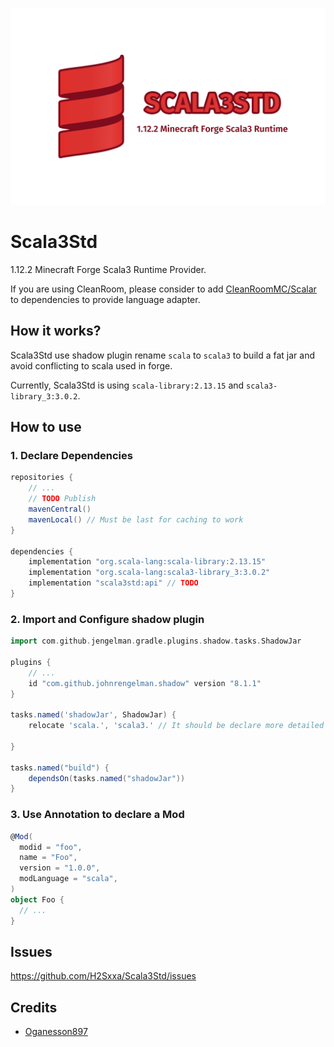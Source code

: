 ![banner](doc/scala3std.png)

# Scala3Std

1.12.2 Minecraft Forge Scala3 Runtime Provider.

If you are using CleanRoom, please consider to add [CleanRoomMC/Scalar](https://github.com/CleanroomMC/Scalar) to
dependencies to provide language adapter.

## How it works?

Scala3Std use shadow plugin rename `scala` to `scala3` to build a fat jar and avoid conflicting to scala used in forge.

Currently, Scala3Std is using `scala-library:2.13.15` and `scala3-library_3:3.0.2`.

## How to use

### 1. Declare Dependencies

```groovy
repositories {
    // ...
    // TODO Publish
    mavenCentral()
    mavenLocal() // Must be last for caching to work
}

dependencies {
    implementation "org.scala-lang:scala-library:2.13.15"
    implementation "org.scala-lang:scala3-library_3:3.0.2"
    implementation "scala3std:api" // TODO
}
```

### 2. Import and Configure shadow plugin

```groovy
import com.github.jengelman.gradle.plugins.shadow.tasks.ShadowJar

plugins {
    // ...
    id "com.github.johnrengelman.shadow" version "8.1.1"
}

tasks.named('shadowJar', ShadowJar) {
    relocate 'scala.', 'scala3.' // It should be declare more detailed for compat

}

tasks.named("build") {
    dependsOn(tasks.named("shadowJar"))
}
```

### 3. Use Annotation to declare a Mod

```scala 3
@Mod(
  modid = "foo",
  name = "Foo",
  version = "1.0.0",
  modLanguage = "scala",
)
object Foo {
  // ...
}
```

## Issues

https://github.com/H2Sxxa/Scala3Std/issues

## Credits

- [Oganesson897](https://github.com/Oganesson897)